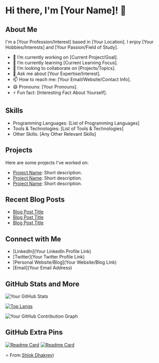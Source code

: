 # Hi there, I'm [Your Name]! 👋

## About Me

I'm a [Your Profession/Interest] based in [Your Location]. I enjoy [Your Hobbies/Interests] and [Your Passion/Field of Study].

- 🔭 I’m currently working on [Current Project/Goal].
- 🌱 I’m currently learning [Current Learning Focus].
- 👯 I’m looking to collaborate on [Projects/Topics].
- 💬 Ask me about [Your Expertise/Interest].
- 📫 How to reach me: [Your Email/Website/Contact Info].
- 😄 Pronouns: [Your Pronouns].
- ⚡ Fun fact: [Interesting Fact About Yourself].

## Skills

- Programming Languages: [List of Programming Languages]
- Tools & Technologies: [List of Tools & Technologies]
- Other Skills: [Any Other Relevant Skills]

## Projects

Here are some projects I've worked on:

- [Project Name](link): Short description.
- [Project Name](link): Short description.
- [Project Name](link): Short description.

## Recent Blog Posts

- [Blog Post Title](link)
- [Blog Post Title](link)
- [Blog Post Title](link)

## Connect with Me

- [LinkedIn](Your LinkedIn Profile Link)
- [Twitter](Your Twitter Profile Link)
- [Personal Website/Blog](Your Website/Blog Link)
- [Email](Your Email Address)

## GitHub Stats and More

![Your GitHub Stats](https://github-readme-stats.vercel.app/api?username=ShlokDhakrey&show_icons=true&theme=radical)

[![Top Langs](https://github-readme-stats.vercel.app/api/top-langs/?username=ShlokDhakrey&layout=compact&theme=radical)](https://github.com/ShlokDhakrey)

![Your GitHub Contribution Graph](https://github-readme-streak-stats.herokuapp.com/?user=ShlokDhakrey&theme=radical)

## GitHub Extra Pins

[![Readme Card](https://github-readme-stats.vercel.app/api/pin/?username=ShlokDhakrey&repo=ShlokDhakrey&theme=radical)](https://github.com/YourGitHubUsername/RepoName)
[![Readme Card](https://github-readme-stats.vercel.app/api/pin/?username=ShlokDhakrey&repo=PSA-Website-Bypass-Workers&theme=radical)](https://github.com/YourGitHubUsername/RepoName2)

⭐️ From [Shlok Dhakrey](https://github.com/ShlokDhakrey))
